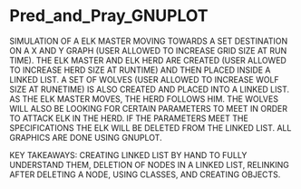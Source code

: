 # Pred_and_Pray_GNUPLOT

SIMULATION OF A ELK MASTER MOVING TOWARDS A SET DESTINATION ON A X AND Y GRAPH (USER ALLOWED TO INCREASE GRID SIZE AT RUN TIME). 
THE ELK MASTER AND ELK HERD ARE CREATED (USER ALLOWED TO INCREASE HERD SIZE AT RUNTIME) 
AND THEN PLACED INSIDE A LINKED LIST. A SET OF WOLVES (USER ALLOWED TO INCREASE WOLF SIZE AT RUNETIME)
IS ALSO CREATED AND PLACED INTO A LINKED LIST. AS THE ELK MASTER MOVES, THE HERD FOLLOWS HIM. THE WOLVES WILL
ALSO BE LOOKING FOR CERTAIN PARAMETERS TO MEET IN ORDER TO ATTACK ELK IN THE HERD. IF THE PARAMETERS
MEET THE SPECIFICATIONS THE ELK WILL BE DELETED FROM THE LINKED LIST. ALL GRAPHICS ARE DONE USING
GNUPLOT.

KEY TAKEAWAYS: CREATING LINKED LIST BY HAND TO FULLY UNDERSTAND THEM, DELETION OF NODES
IN A LINKED LIST, RELINKING AFTER DELETING A NODE, USING CLASSES, AND CREATING OBJECTS.

